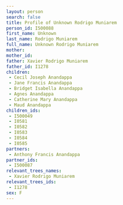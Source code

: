 ```yaml
---
layout: person
search: false
title: Profile of Unknown Rodrigo Muniarem
person_id: I500088
first_name: Unknown
last_name: Rodrigo Muniarem
full_name: Unknown Rodrigo Muniarem
mother: 
mother_id: 
father: Xavier Rodrigo Muniarem
father_id: I1278
children:
 - Cecil Joseph Anandappa
 - Jane Francis Anandappa
 - Bridget Isabella Anandappa
 - Agnes Anandappa
 - Catherine Mary Anandappa
 - Maud Anandappa
children_ids:
 - I500049
 - I0581
 - I0582
 - I0583
 - I0584
 - I0585
partners:
 - Anthony Francis Anandappa
partner_ids:
 - I500087
relevant_trees_names:
 - Xavier Rodrigo Muniarem
relevant_trees_ids:
 - I1278
sex: F
---
```


